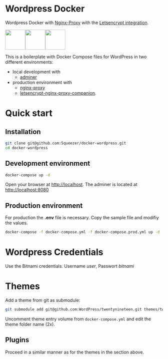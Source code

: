 # Wordpress Docker
Wordpress Docker with [Nginx-Proxy](https://hub.docker.com/r/jwilder/nginx-proxy) with the [Letsencrypt integration](https://hub.docker.com/r/jrcs/letsencrypt-nginx-proxy-companion/).

<div style="display: flex;">
<img src="https://upload.wikimedia.org/wikipedia/commons/4/4e/Docker_%28container_engine%29_logo.svg" height="64px"/>
<img src="https://upload.wikimedia.org/wikipedia/commons/9/9e/Plus_symbol.svg" height="64px">
<img src="https://upload.wikimedia.org/wikipedia/commons/3/34/Wordpress-logo-hoz-rgb.png" height="64px">
</div>

This is a boilerplate with Docker Compose files for WordPress in two different environments:
- local development with
    - [adminer](https://hub.docker.com/_/adminer/)
- production environment with 
    - [nginx-proxy](https://github.com/jwilder/nginx-proxy)
    - [letsencrypt-nginx-proxy-companion](https://github.com/JrCs/docker-letsencrypt-nginx-proxy-companion).

# Quick start
## Installation
```bash
git clone git@github.com:5queezer/docker-wordpress.git
cd docker-wordpress
```

## Development environment
```bash
docker-compose up -d
```
Open your browser at [http://localhost](http://localhost). The adminer is located at [http://localhost:8080](http://localhost:8080)

## Production environment
For production the **.env** file is necessary. Copy the sample file and modifiy the values. 
```bash
docker-compose -f docker-compose.yml -f docker-compose.prod.yml up -d
```

# Wordpress Credentials
Use the Bitnami credentials. Username _user_, Passwort _bitnami_

# Themes
Add a theme from git as submodule:
```bash
git submodule add git@github.com:WordPress/twentynineteen.git themes/twentynineteen
```

Uncomment theme entry volume from `docker-compose.yml` and edit the theme folder name (2x).

## Plugins
Proceed in a similar manner as for the themes in the section above.
